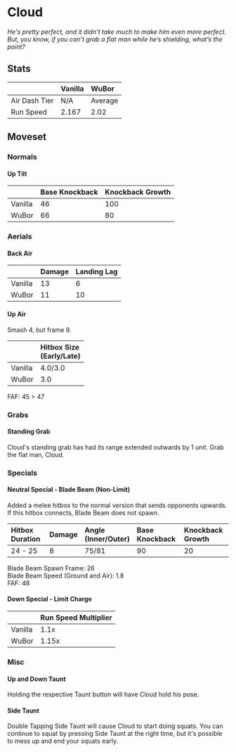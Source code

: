 # Cloud
*He's pretty perfect, and it didn't take much to make him even more perfect. But, you know, if you can’t grab a flat man while he’s shielding, what’s the point?*

## Stats

<datatable>

|               | Vanilla | WuBor             |
|:------------- |:------- |:----------------- |
| Air Dash Tier | N/A     | Average           |
| Run Speed     | 2.167   | <nerf>2.02</nerf> |

</datatable>

## Moveset

### Normals

#### Up Tilt

<datatable>

|         | Base Knockback  | Knockback Growth |
|:------- |:--------------- |:---------------- |
| Vanilla | 46              | 100              |
| WuBor   | <ovhl>66</ovhl> | <ovhl>80</ovhl>  |

</datatable>

### Aerials

#### Back Air

<datatable>

|         | Damage          | Landing Lag     |
|:------- |:--------------- |:--------------- |
| Vanilla | 13              | 6               |
| WuBor   | <nerf>11</nerf> | <nerf>10</nerf> |

</datatable>

#### Up Air

<buff>Smash 4, but frame 9.</buff>

<datatable>

|         | Hitbox Size<br>(Early/Late) |
|:------- |:--------------------------- |
| Vanilla | 4.0/3.0                     |
| WuBor   | <nerf>3.0</nerf>            |

</datatable>

FAF: 45 > <nerf>47</nerf>

### Grabs

#### Standing Grab

<buff>Cloud's standing grab has had its range extended outwards by 1 unit. Grab the flat man, Cloud.</buff>

### Specials

#### Neutral Special - Blade Beam (Non-Limit)

<ovhl>Added a melee hitbox to the normal version that sends opponents upwards.<br>
If this hitbox connects, Blade Beam does not spawn.</ovhl>

<datatable>

| Hitbox Duration | Damage | Angle<br>(Inner/Outer) | Base Knockback | Knockback Growth |
|:--------------- |:------ |:---------------------- |:-------------- |:---------------- |
| 24 - 25         | 8      | 75/81                  | 90             | 20               |

</datatable>

Blade Beam Spawn Frame: 26<br>
Blade Beam Speed (Ground and Air): 1.8<br>
FAF: 48

#### Down Special - Limit Charge

<datatable>

|         | Run Speed Multiplier |
|:------- |:-------------------- |
| Vanilla | 1.1x                 |
| WuBor   | <buff>1.15x</buff>   |

</datatable>

### Misc

#### Up and Down Taunt

<funny>Holding the respective Taunt button will have Cloud hold his pose.</funny>

#### Side Taunt

<funny>Double Tapping Side Taunt will cause Cloud to start doing squats. You can continue to squat by pressing Side Taunt at the right time, but it's possible to mess up and end your squats early.</funny>
